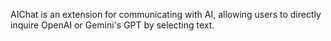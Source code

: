 AIChat is an extension for communicating with AI, allowing users to directly inquire OpenAI or Gemini's GPT by selecting text.
